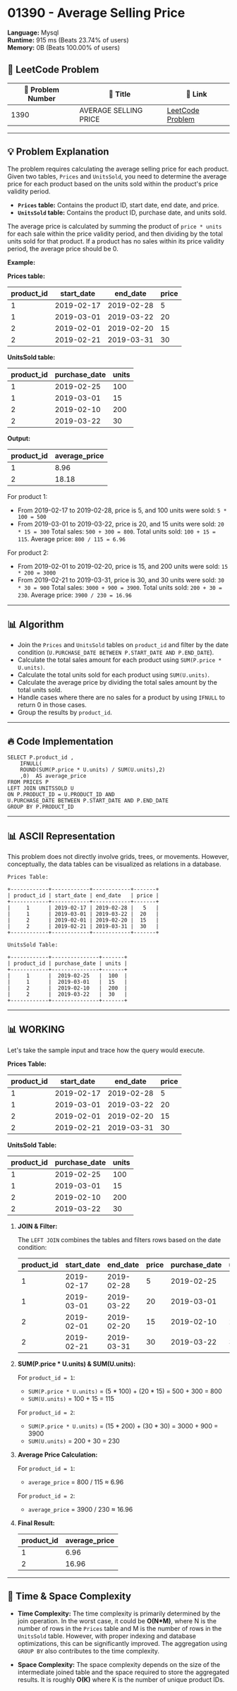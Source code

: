# 01390 - Average Selling Price
    
**Language:** Mysql  
**Runtime:** 915 ms (Beats 23.74% of users)  
**Memory:** 0B (Beats 100.00% of users)  

## 📝 **LeetCode Problem**
| 🔢 Problem Number | 📌 Title | 🔗 Link |
|------------------|--------------------------|--------------------------|
| 1390 | AVERAGE SELLING PRICE | [LeetCode Problem](https://leetcode.com/problems/average-selling-price/) |

---

## 💡 **Problem Explanation**

The problem requires calculating the average selling price for each product. Given two tables, `Prices` and `UnitsSold`, you need to determine the average price for each product based on the units sold within the product's price validity period.

- **`Prices` table:** Contains the product ID, start date, end date, and price.
- **`UnitsSold` table:** Contains the product ID, purchase date, and units sold.

The average price is calculated by summing the product of `price * units` for each sale within the price validity period, and then dividing by the total units sold for that product. If a product has no sales within its price validity period, the average price should be 0.

**Example:**

**Prices table:**

| product_id | start_date | end_date   | price |
|------------|------------|------------|-------|
| 1          | 2019-02-17 | 2019-02-28 | 5     |
| 1          | 2019-03-01 | 2019-03-22 | 20    |
| 2          | 2019-02-01 | 2019-02-20 | 15    |
| 2          | 2019-02-21 | 2019-03-31 | 30    |

**UnitsSold table:**

| product_id | purchase_date | units |
|------------|---------------|-------|
| 1          | 2019-02-25    | 100   |
| 1          | 2019-03-01    | 15    |
| 2          | 2019-02-10    | 200   |
| 2          | 2019-03-22    | 30    |

**Output:**

| product_id | average_price |
|------------|---------------|
| 1          | 8.96          |
| 2          | 18.18         |

For product 1:
- From 2019-02-17 to 2019-02-28, price is 5, and 100 units were sold: `5 * 100 = 500`
- From 2019-03-01 to 2019-03-22, price is 20, and 15 units were sold: `20 * 15 = 300`
Total sales: `500 + 300 = 800`. Total units sold: `100 + 15 = 115`. Average price: `800 / 115 = 6.96`

For product 2:
- From 2019-02-01 to 2019-02-20, price is 15, and 200 units were sold: `15 * 200 = 3000`
- From 2019-02-21 to 2019-03-31, price is 30, and 30 units were sold: `30 * 30 = 900`
Total sales: `3000 + 900 = 3900`. Total units sold: `200 + 30 = 230`. Average price: `3900 / 230 = 16.96`
---

## 📊 **Algorithm**
* Join the `Prices` and `UnitsSold` tables on `product_id` and filter by the date condition (`U.PURCHASE_DATE BETWEEN P.START_DATE AND P.END_DATE`).
* Calculate the total sales amount for each product using `SUM(P.price * U.units)`.
* Calculate the total units sold for each product using `SUM(U.units)`.
* Calculate the average price by dividing the total sales amount by the total units sold.
* Handle cases where there are no sales for a product by using `IFNULL` to return 0 in those cases.
* Group the results by `product_id`.
---

## 🔥 **Code Implementation**
```mysql
SELECT P.product_id ,
    IFNULL(
    ROUND(SUM(P.price * U.units) / SUM(U.units),2)
    ,0)  AS average_price
FROM PRICES P
LEFT JOIN UNITSSOLD U
ON P.PRODUCT_ID = U.PRODUCT_ID AND
U.PURCHASE_DATE BETWEEN P.START_DATE AND P.END_DATE
GROUP BY P.PRODUCT_ID
```

---

## 📊 **ASCII Representation**

This problem does not directly involve grids, trees, or movements. However, conceptually, the data tables can be visualized as relations in a database.

```
Prices Table:

+------------+------------+------------+-------+
| product_id | start_date | end_date   | price |
+------------+------------+------------+-------+
|     1      | 2019-02-17 | 2019-02-28 |   5   |
|     1      | 2019-03-01 | 2019-03-22 |  20   |
|     2      | 2019-02-01 | 2019-02-20 |  15   |
|     2      | 2019-02-21 | 2019-03-31 |  30   |
+------------+------------+------------+-------+

UnitsSold Table:

+------------+---------------+-------+
| product_id | purchase_date | units |
+------------+---------------+-------+
|     1      |  2019-02-25   |  100  |
|     1      |  2019-03-01   |  15   |
|     2      |  2019-02-10   |  200  |
|     2      |  2019-03-22   |  30   |
+------------+---------------+-------+
```

---

## 📊 **WORKING**

Let's take the sample input and trace how the query would execute.

**Prices Table:**

| product_id | start_date | end_date   | price |
|------------|------------|------------|-------|
| 1          | 2019-02-17 | 2019-02-28 | 5     |
| 1          | 2019-03-01 | 2019-03-22 | 20    |
| 2          | 2019-02-01 | 2019-02-20 | 15    |
| 2          | 2019-02-21 | 2019-03-31 | 30    |

**UnitsSold Table:**

| product_id | purchase_date | units |
|------------|---------------|-------|
| 1          | 2019-02-25    | 100   |
| 1          | 2019-03-01    | 15    |
| 2          | 2019-02-10    | 200   |
| 2          | 2019-03-22    | 30    |

1.  **JOIN & Filter:**

    The `LEFT JOIN` combines the tables and filters rows based on the date condition:

    | product_id | start_date | end_date   | price | purchase_date | units |
    |------------|------------|------------|-------|---------------|-------|
    | 1          | 2019-02-17 | 2019-02-28 | 5     | 2019-02-25    | 100   |
    | 1          | 2019-03-01 | 2019-03-22 | 20    | 2019-03-01    | 15    |
    | 2          | 2019-02-01 | 2019-02-20 | 15    | 2019-02-10    | 200   |
    | 2          | 2019-02-21 | 2019-03-31 | 30    | 2019-03-22    | 30    |

2.  **SUM(P.price \* U.units) & SUM(U.units):**

    For `product_id = 1`:
    * `SUM(P.price * U.units)` = (5 * 100) + (20 * 15) = 500 + 300 = 800
    * `SUM(U.units)` = 100 + 15 = 115

    For `product_id = 2`:
    * `SUM(P.price * U.units)` = (15 * 200) + (30 * 30) = 3000 + 900 = 3900
    * `SUM(U.units)` = 200 + 30 = 230

3.  **Average Price Calculation:**

    For `product_id = 1`:
    * `average_price` = 800 / 115 ≈ 6.96

    For `product_id = 2`:
    * `average_price` = 3900 / 230 ≈ 16.96

4.  **Final Result:**

    | product_id | average_price |
    |------------|---------------|
    | 1          | 6.96          |
    | 2          | 16.96         |

---

## 🚀 **Time & Space Complexity**

*   **Time Complexity:** The time complexity is primarily determined by the join operation. In the worst case, it could be **O(N*M)**, where N is the number of rows in the `Prices` table and M is the number of rows in the `UnitsSold` table. However, with proper indexing and database optimizations, this can be significantly improved. The aggregation using `GROUP BY` also contributes to the time complexity.

*   **Space Complexity:** The space complexity depends on the size of the intermediate joined table and the space required to store the aggregated results. It is roughly **O(K)** where K is the number of unique product IDs.
    